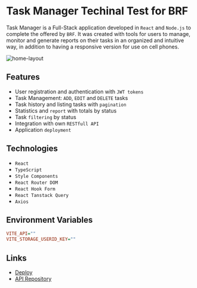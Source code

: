 # Task Manager Techinal Test for BRF

Task Manager is a Full-Stack application developed in `React` and `Node.js` to complete the offered by `BRF`. It was created with tools for users to manage, monitor and generate reports on their tasks in an organized and intuitive way, in addition to having a responsive version for use on cell phones.

![home-layout](./src/assets/home-layout.png)

## Features

- User registration and authentication with `JWT tokens`
- Task Management: `ADD`, `EDIT` and `DELETE` tasks
- Task history and listing tasks with `pagination`
- Statistics and `report` with totals by status
- Task `filtering` by status
- Integration with own `RESTfull API`
- Application `deployment`

## Technologies

- `React`
- `TypeScript`
- `Style Components`
- `React Router DOM`
- `React Hook Form`
- `React Tanstack Query`
- `Axios`

## Environment Variables

```ini
VITE_API=""
VITE_STORAGE_USERID_KEY=""
```

## Links

- [Deploy](https://task-manager-wdc.vercel.app/)
- [API Repository](https://github.com/DavyStresser/Task-Manager-API/)
